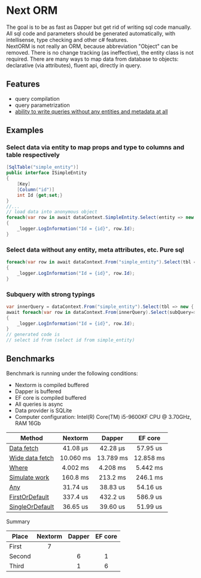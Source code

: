 # Next ORM

The goal is to be as fast as Dapper but get rid of writing sql code manually.\
All sql code and parameters should be generated automatically, with intellisense, type checking and other c# features.\
NextORM is not really an ORM, because abbreviation "Object" can be removed. There is no change tracking (as ineffective), the entity class is not required. There are many ways to map data from database to objects: declarative (via attributes), fluent api, directly in query.

## Features

* query compilation
* query parametrization
* [ability to write queries without any entities and metadata at all](#select-data-without-any-entity-meta-attributes-etc-pure-sql)

## Examples

### Select data via entity to map props and type to columns and table respectively

``` csharp
[SqlTable("simple_entity")]
public interface ISimpleEntity
{
    [Key]
    [Column("id")]
    int Id {get;set;}
}
//...
// load data into anonymous object
foreach(var row in await dataContext.SimpleEntity.Select(entity => new { entity.Id }).ToListAsync())
{
    _logger.LogInformation("Id = {id}", row.Id);
}
```

### Select data without any entity, meta attributes, etc. Pure sql

``` csharp
foreach(var row in await dataContext.From("simple_entity").Select(tbl => new { Id = tbl.Int("id") }).ToListAsync())
{
    _logger.LogInformation("Id = {id}", row.Id);
}
```

### Subquery with strong typings

``` csharp
var innerQuery = dataContext.From("simple_entity").Select(tbl => new { Id = tbl.Int("id") });
await foreach(var row in dataContext.From(innerQuery).Select(subQuery=>new { subQuery.Id }))
{
    _logger.LogInformation("Id = {id}", row.Id);
}
// generated code is 
// select id from (select id from simple_entity)
```

## Benchmarks

Benchmark is running under the following conditions:

* Nextorm is compiled buffered
* Dapper is buffered
* EF core is compiled buffered
* All queries is async
* Data provider is SQLite
* Computer configuration: Intel(R) Core(TM) i5-9600KF CPU @ 3.70GHz, RAM 16Gb

| Method                | Nextorm |  Dapper | EF core |
|-----------------------|:-------:|:---------------------------:|:-------:|
| [Data fetch](https://github.com/AlexeyShirshov/nextorm/tree/1.0.1-alpha/nextorm.benchmark/BenchmarkDotNet.Artifacts/results/nextorm.benchmark.SqliteBenchmarkIteration-report-github.md)             | 41.08 μs | 42.28 μs | 57.95 us |
| [Wide data fetch](https://github.com/AlexeyShirshov/nextorm/tree/1.0.1-alpha/nextorm.benchmark/BenchmarkDotNet.Artifacts/results/nextorm.benchmark.SqliteBenchmarkLargeIteration-report-github.md) | 10.060 ms | 13.789 ms | 12.858 ms |
| [Where](https://github.com/AlexeyShirshov/nextorm/tree/1.0.1-alpha/nextorm.benchmark/BenchmarkDotNet.Artifacts/results/nextorm.benchmark.SqliteBenchmarkWhere-report-github.md)                 | 4.002 ms | 4.208 ms | 5.442 ms |
| [Simulate work](https://github.com/AlexeyShirshov/nextorm/tree/1.0.1-alpha/nextorm.benchmark/BenchmarkDotNet.Artifacts/results/nextorm.benchmark.SqliteBenchmarkSimulateWork-report-github.md)         | 160.8 ms | 213.2 ms | 246.1 ms |
| [Any](https://github.com/AlexeyShirshov/nextorm/tree/1.0.1-alpha/nextorm.benchmark/BenchmarkDotNet.Artifacts/results/nextorm.benchmark.SqliteBenchmarkAny-report-github.md)                   | 31.74 us | 38.83 us | 54.16 us |
| [FirstOrDefault](https://github.com/AlexeyShirshov/nextorm/tree/1.0.1-alpha/nextorm.benchmark/BenchmarkDotNet.Artifacts/results/nextorm.benchmark.SqliteBenchmarkFirst-report-github.md)                 | 337.4 us | 432.2 us | 586.9 us |
| [SingleOrDefault](https://github.com/AlexeyShirshov/nextorm/tree/1.0.1-alpha/nextorm.benchmark/BenchmarkDotNet.Artifacts/results/nextorm.benchmark.SqliteBenchmarkSingle-report-github.md)                | 36.65 us | 39.60 us | 51.99 us |

Summary

| Place                | Nextorm |  Dapper | EF core |
|-----------------------|:-------:|:---------------------------:|:-------:|
| First | 7 | | |
| Second | | 6 | 1 |
| Third | | 1 | 6 |
